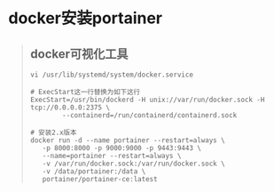 # **docker安装portainer**



>## docker可视化工具
>
>```shell
>vi /usr/lib/systemd/system/docker.service
>
># ExecStart这一行替换为如下这行
>ExecStart=/usr/bin/dockerd -H unix://var/run/docker.sock -H tcp://0.0.0.0:2375 \
>         --containerd=/run/containerd/containerd.sock
>
># 安装2.x版本
>docker run -d --name portainer --restart=always \
>    -p 8000:8000 -p 9000:9000 -p 9443:9443 \
>    --name=portainer --restart=always \
>    -v /var/run/docker.sock:/var/run/docker.sock \
>    -v /data/portainer:/data \
>    portainer/portainer-ce:latest
>```